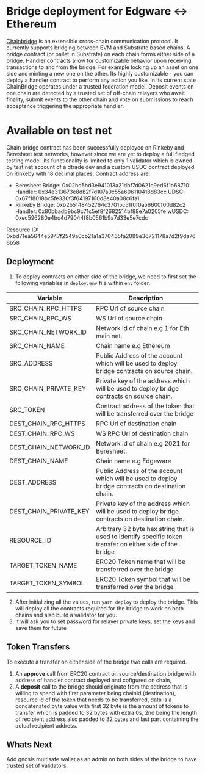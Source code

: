 #  Bridge deployment for Edgware <-> Ethereum  
[Chainbridge](https://github.com/ChainSafe/ChainBridge) is an extensible cross-chain communication protocol. It currently supports bridging between EVM and Substrate based chains.
A bridge contract (or pallet in Substrate) on each chain forms either side of a bridge. Handler contracts allow for customizable behavior upon receiving transactions to and from the bridge. For example locking up an asset on one side and minting a new one on the other. Its highly customizable - you can deploy a handler contract to perform any action you like.
In its current state ChainBridge operates under a trusted federation model. Deposit events on one chain are detected by a trusted set of off-chain relayers who await finality, submit events to the other chain and vote on submissions to reach acceptance triggering the appropriate handler.  

#  Available on test net
Chain bridge contract has been successfully deployed on Rinkeby and Beresheet test networks, however since we are yet to deploy a full fledged testing model.
Its functionality is limited to only 1 validator which is owned by test net account of a dtrade dev and a custom USDC contract deployed on Rinkeby with 18 decimal places.
Contract address are:
* Beresheet
Bridge: 0x02bd5bd3e941013a21dbf7d0621c9ed6f1b68710
Handler: 0x34e313673e8db2f7d107a0c55a606110418d83cc
UDSC: 0x67f18018bc5fe330f3f64197160d8e40a08c6fa1
* Rinkeby
Bridge: 0xb2b5148452764c37015c51f0f0a56600f00d82c2
Handler: 0x80bbadb9bc9c71c5ef8f2682514bf88e7a0205fe
wUSDC: 0xec596280e4bc4d79044f8b0561b9a7d33e5e7cdc 

Resource ID: 0xbd71ea5644e5947f2549a0cb21a1a370465fa2089e36721178a7d2f9da766b58  

##  Deployment
1. To deploy contracts on either side of the bridge, we need to first set the following variables in ```deploy.env``` file within ```env``` folder.

| Variable | Description |
| ----------- | ----------- |
| SRC_CHAIN_RPC_HTTPS | RPC Url of source chain |
| SRC_CHAIN_RPC_WS | WS Url of source chain |
| SRC_CHAIN_NETWORK_ID | Network id of chain e.g 1 for Eth main net. |
| SRC_CHAIN_NAME | Chain name e.g Ethereum |
| SRC_ADDRESS | Public Address of the account which will be used to deploy bridge contracts on source chain. |
| SRC_CHAIN_PRIVATE_KEY | Private key of the address which will be used to deploy bridge contracts on source chain. |
| SRC_TOKEN | Contract address of the token that will be transferred over the bridge |
| DEST_CHAIN_RPC_HTTPS | RPC Url of destination chain |
| DEST_CHAIN_RPC_WS | WS RPC Url of destination chain |
| DEST_CHAIN_NETWORK_ID | Network id of chain e.g 2021 for Beresheet. |
| DEST_CHAIN_NAME | Chain name e.g Edgeware |
| DEST_ADDRESS | Public Address of the account which will be used to deploy bridge contracts on destination chain. |
| DEST_CHAIN_PRIVATE_KEY | Private key of the address which will be used to deploy bridge contracts on destination chain. |
| RESOURCE_ID | Arbitrary 32 byte hex string that is used to identify specific token transfer on either side of the bridge|
| TARGET_TOKEN_NAME | ERC20 Token name that will be transferred over the bridge |
| TARGET_TOKEN_SYMBOL | ERC20 Token symbol that will be transferred over the bridge |

2. After initializing all the values, run ```yarn deploy``` to deploy the bridge. This will deploy all the contracts required for the bridge to work on both chains and also build a validator for you.
3. It will ask you to set password for relayer private keys, set the keys and save them for future
##  Token Transfers

To execute a transfer on either side of the bridge two calls are required.
1. An **approve** call from ERC20 contract on source/destination bridge with address of handler contract deployed and cofigured on chain,
2. A **deposit** call to the bridge should originate from the address that is willing to spend with first parameter being chainId (destination), resource id of the token that needs to be transferred, data is a concatenated byte value with first 32 byte is the amount of tokens to transfer which is padded to 32 bytes with extra 0s, 2nd being the length of recipient address also padded to 32 bytes and last part containing the actual recipient address.

##  Whats Next
Add gnosis multisafe wallet as an admin on both sides of the bridge to have trusted set of validators.
